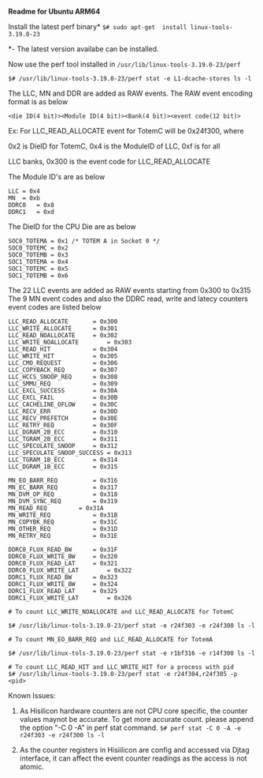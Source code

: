 **Readme for Ubuntu ARM64**

Install the latest perf binary*
`$# sudo apt-get  install linux-tools-3.19.0-23`

*- The latest version availabe can be installed.

Now use the perf tool installed in `/usr/lib/linux-tools-3.19.0-23/perf`

`$# /usr/lib/linux-tools-3.19.0-23/perf stat -e L1-dcache-stores ls -l`

The LLC, MN and DDR are added as RAW events.
The RAW event encoding format is as below

`<die ID(4 bit)><Module ID(4 bit)><Bank(4 bit)><event code(12 bit)>`

Ex: For LLC_READ_ALLOCATE event for TotemC will be 0x24f300, where

0x2 is DieID for TotemC, 0x4 is the ModuleID of LLC, 0xf is for all

LLC banks, 0x300 is the event code for LLC_READ_ALLOCATE

The Module ID's are as below
 ```
LLC	= 0x4
MN	= 0xb
DDRC0	= 0x8
DDRC1	= 0xd
```

The DieID for the CPU Die are as below
```
SOC0_TOTEMA = 0x1 /* TOTEM A in Socket 0 */
SOC0_TOTEMC = 0x2
SOC0_TOTEMB = 0x3
SOC1_TOTEMA = 0x4
SOC1_TOTEMC = 0x5
SOC1_TOTEMB = 0x6
```

The 22 LLC events are added as RAW events starting from 0x300 to 0x315
The 9 MN event codes and also the DDRC read, write and latecy counters 
event codes are listed below

```
LLC_READ_ALLOCATE 		= 0x300
LLC_WRITE_ALLOCATE 		= 0x301
LLC_READ_NOALLOCATE		= 0x302
LLC_WRITE_NOALLOCATE		= 0x303
LLC_READ_HIT			= 0x304
LLC_WRITE_HIT			= 0x305
LLC_CMO_REQUEST			= 0x306
LLC_COPYBACK_REQ		= 0x307
LLC_HCCS_SNOOP_REQ		= 0x308
LLC_SMMU_REQ			= 0x309
LLC_EXCL_SUCCESS		= 0x30A
LLC_EXCL_FAIL			= 0x30B
LLC_CACHELINE_OFLOW		= 0x30C
LLC_RECV_ERR			= 0x30D
LLC_RECV_PREFETCH		= 0x30E
LLC_RETRY_REQ			= 0x30F
LLC_DGRAM_2B_ECC		= 0x310
LLC_TGRAM_2B_ECC		= 0x311
LLC_SPECULATE_SNOOP		= 0x312
LLC_SPECULATE_SNOOP_SUCCESS	= 0x313
LLC_TGRAM_1B_ECC		= 0x314
LLC_DGRAM_1B_ECC		= 0x315

MN_EO_BARR_REQ			= 0x316
MN_EC_BARR_REQ			= 0x317
MN_DVM_OP_REQ			= 0x318
MN_DVM_SYNC_REQ			= 0x319
MN_READ_REQ			= 0x31A
MN_WRITE_REQ			= 0x31B
MN_COPYBK_REQ			= 0x31C
MN_OTHER_REQ			= 0x31D
MN_RETRY_REQ			= 0x31E

DDRC0_FLUX_READ_BW		= 0x31F
DDRC0_FLUX_WRITE_BW		= 0x320
DDRC0_FLUX_READ_LAT		= 0x321
DDRC0_FLUX_WRITE_LAT		= 0x322
DDRC1_FLUX_READ_BW		= 0x323
DDRC1_FLUX_WRITE_BW		= 0x324
DDRC1_FLUX_READ_LAT		= 0x325
DDRC1_FLUX_WRITE_LAT		= 0x326
```
```shell
# To count LLC_WRITE_NOALLOCATE and LLC_READ_ALLOCATE for TotemC

$# /usr/lib/linux-tols-3.19.0-23/perf stat -e r24f303 -e r24f300 ls -l
```

```shell
# To count MN_EO_BARR_REQ and LLC_READ_ALLOCATE for TotemA

$# /usr/lib/linux-tols-3.19.0-23/perf stat -e r1bf316 -e r14f300 ls -l
```
```
# To count LLC_READ_HIT and LLC_WRITE_HIT for a process with pid
$# /usr/lib/linux-tools-3.19.0-23/perf stat -e r24f304,r24f305 -p <pid>
```

Known Issues:

1. As Hisilicon hardware counters are not CPU core specific, the counter
values maynot be accurate. To get more accurate count. please append the
 option "-C 0 -A" in perf stat command.
`$# perf stat -C 0 -A -e r24f303 -e r24f300 ls -l`

2. As the counter registers in Hisiilicon are config and accessed via
 Djtag interface, it can affect the event counter readings as the access
 is not atomic.
